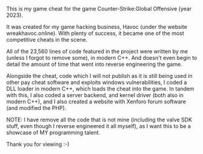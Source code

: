 This is my game cheat for the game Counter-Strike:Global Offensive (year 2023).

It was created for my game hacking business, Havoc (under the website wreakhavoc.online). With plenty of success, it became one of the most competitive cheats in the scene. 

All of the 23,560 lines of code featured in the project were written by me (unless I forgot to remove some), in modern C++.
And doesn't even begin to detail the amount of time that went into reverse engineering the game.

Alongside the cheat, code which I will not publish as it is still being used in other pay cheat software and exploits windows vulnerabilities, I coded a DLL loader in modern C++, which loads the cheat into the game. 
In tandem with this, I also coded a server backend, and kernel driver (both also in modern C++), and I also created a website with Xenforo forum software (and modified the PHP).

NOTE: I have remove all the code that is not mine (including the valve SDK stuff, even though I reverse engineered it all myself), as I want this to be a showcase of MY programming talent.

Thank you for viewing :-)
